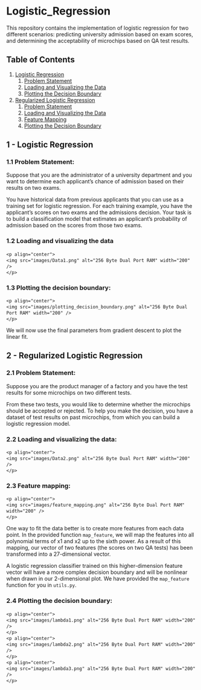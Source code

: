 # Logistic_Regression

This repository contains the implementation of logistic regression for two different scenarios: predicting university admission based on exam scores, and determining the acceptability of microchips based on QA test results.

## Table of Contents
1. [Logistic Regression](#logistic-regression)
    1. [Problem Statement](#problem-statement-1)
    2. [Loading and Visualizing the Data](#loading-and-visualizing-the-data-1)
    3. [Plotting the Decision Boundary](#plotting-the-decision-boundary-1)
2. [Regularized Logistic Regression](#regularized-logistic-regression)
    1. [Problem Statement](#problem-statement-2)
    2. [Loading and Visualizing the Data](#loading-and-visualizing-the-data-2)
    3. [Feature Mapping](#feature-mapping)
    4. [Plotting the Decision Boundary](#plotting-the-decision-boundary-2)




## 1 - Logistic Regression

### 1.1 Problem Statement:
Suppose that you are the administrator of a university department and you want to determine each applicant’s chance of admission based on their results on two exams.

You have historical data from previous applicants that you can use as a training set for logistic regression.
For each training example, you have the applicant’s scores on two exams and the admissions decision.
Your task is to build a classification model that estimates an applicant’s probability of admission based on the scores from those two exams.

### 1.2 Loading and visualizing the data
    <p align="center">
    <img src="images/Data1.png" alt="256 Byte Dual Port RAM" width="200" />
    </p>

### 1.3 Plotting the decision boundary:
    <p align="center">
    <img src="images/plotting_decision_boundary.png" alt="256 Byte Dual Port RAM" width="200" />
    </p>

We will now use the final parameters from gradient descent to plot the linear fit.

## 2 - Regularized Logistic Regression

### 2.1 Problem Statement:
Suppose you are the product manager of a factory and you have the test results for some microchips on two different tests.

From these two tests, you would like to determine whether the microchips should be accepted or rejected.
To help you make the decision, you have a dataset of test results on past microchips, from which you can build a logistic regression model.

### 2.2 Loading and visualizing the data:
    <p align="center">
    <img src="images/Data2.png" alt="256 Byte Dual Port RAM" width="200" />
    </p>

### 2.3 Feature mapping:
    <p align="center">
    <img src="images/feature_mapping.png" alt="256 Byte Dual Port RAM" width="200" />
    </p>

One way to fit the data better is to create more features from each data point. In the provided function `map_feature`, we will map the features into all polynomial terms of x1 and x2 up to the sixth power.
As a result of this mapping, our vector of two features (the scores on two QA tests) has been transformed into a 27-dimensional vector.

A logistic regression classifier trained on this higher-dimension feature vector will have a more complex decision boundary and will be nonlinear when drawn in our 2-dimensional plot.
We have provided the `map_feature` function for you in `utils.py`.

### 2.4 Plotting the decision boundary:
    <p align="center">
    <img src="images/lambda1.png" alt="256 Byte Dual Port RAM" width="200" />
    </p>
    <p align="center">
    <img src="images/lambda2.png" alt="256 Byte Dual Port RAM" width="200" />
    </p>
    <p align="center">
    <img src="images/lambda3.png" alt="256 Byte Dual Port RAM" width="200" />
    </p>
